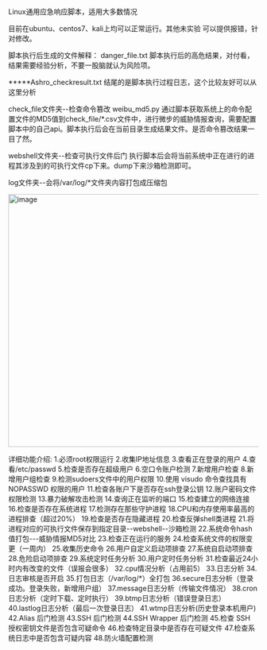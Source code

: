 Linux通用应急响应脚本，适用大多数情况

目前在ubuntu、centos7、kali上均可以正常运行。其他未实验 可以提供报错，针对修改。



脚本执行后生成的文件解释：
danger_file.txt  脚本执行后的高危结果，对付看，结果需要经验分析，不要一股脑就认为风险项。

*****Ashro_checkresult.txt   结尾的是脚本执行过程日志，这个比较友好可以从这里分析

check_file文件夹--检查命令篡改
weibu_md5.py 通过脚本获取系统上的命令配置文件的MD5值到check_file/*.csv文件中，进行微步的威胁情报查询，需要配置脚本中的自己api。脚本执行后会在当前目录生成结果文件。是否命令篡改结果一目了然。

webshell文件夹--检查可执行文件后门
执行脚本后会将当前系统中正在进行的进程其涉及到的可执行文件cp下来。dump下来沙箱检测即可。

log文件夹--会将/var/log/*文件夹内容打包成压缩包

<img width="509" alt="image" src="https://github.com/Ashro-one/Ashro_linux/assets/49979071/806d9e04-6890-401a-a2ad-11af64598e7c">


详细功能介绍:
1.必须root权限运行
2.收集IP地址信息
3.查看正在登录的用户
4.查看/etc/passwd
5.检查是否存在超级用户
6.空口令账户检测
7.新增用户检查
8.新增用户组检查
9.检测sudoers文件中的用户权限
10.使用 visudo 命令查找具有 NOPASSWD 权限的用户
11.检查各账户下是否存在ssh登录公钥
12.账户密码文件权限检测
13.暴力破解攻击检测
14.查询正在监听的端口
15.检查建立的网络连接
16.检查是否存在系统进程
17.检测存在那些守护进程
18.CPU和内存使用率最高的进程排查（超过20%）
19.检查是否存在隐藏进程
20.检查反弹shell类进程
21.将进程对应的可执行文件保存到指定目录--webshell--沙箱检测
22.系统命令hash值打包---威胁情报MD5对比
23.检查正在运行的服务
24.检查系统文件的权限变更（一周内）
25.收集历史命令
26.用户自定义启动项排查
27.系统自启动项排查
28.危险启动项排查
29.系统定时任务分析
30.用户定时任务分析
31.检查最近24小时内有改变的文件（误报会很多）
32.cpu情况分析（占用前5）
33.日志分析
34.日志审核是否开启
35.打包日志（/var/log/*）全打包
36.secure日志分析（登录成功。登录失败，新增用户组）
37.message日志分析（传输文件情况）
38.cron日志分析（定时下载、定时执行）
39.btmp日志分析（错误登录日志）
40.lastlog日志分析（最后一次登录日志）
41.wtmp日志分析(历史登录本机用户)
42.Alias 后门检测
43.SSH 后门检测
44.SSH Wrapper 后门检测
45.检查 SSH 授权密钥文件是否包含可疑命令
46.检查特定目录中是否存在可疑文件
47.检查系统日志中是否包含可疑内容
48.防火墙配置检测
